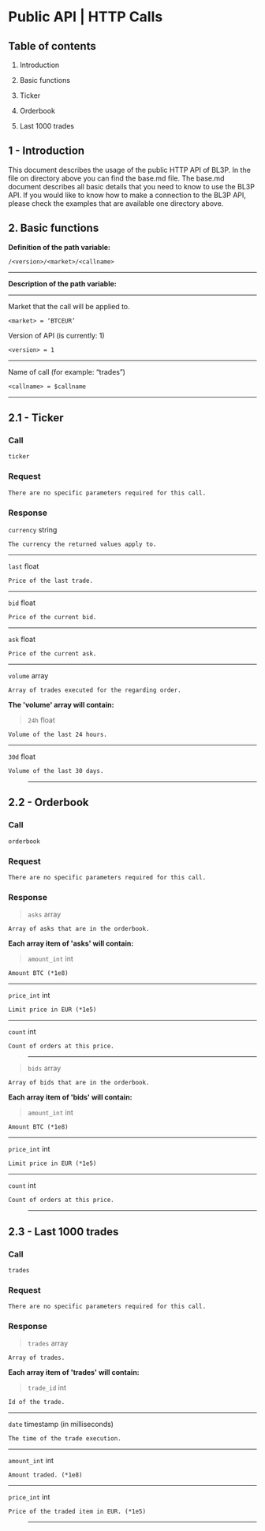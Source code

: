 # Public API | HTTP Calls

## Table of contents

1. Introduction
2. Basic functions

  1. Ticker
  2. Orderbook
  3. Last 1000 trades

## 1 - Introduction

This document describes the usage of the public HTTP API of BL3P.
In the file on directory above you can find the base.md file.
The base.md document describes all basic details that you need to know to use the BL3P API.
If you would like to know how to make a connection to the BL3P API, please check the examples that are available one directory above.

## 2. Basic functions

**Definition of the path variable:**
```
/<version>/<market>/<callname>
```
___
**Description of the path variable:**

___
Market that the call will be applied to.

```
<market> = ‘BTCEUR’
```

Version of API (is currently: 1)
```text
<version> = 1
```

___
Name of call (for example: “trades”)
```text
<callname> = $callname
```
___

## 2.1 - Ticker

### Call

```text
ticker
```

### Request

```
There are no specific parameters required for this call.
```

### Response

`currency` string
```
The currency the returned values apply to.
```
___
`last` float
```
Price of the last trade.
```
___
`bid` float
```
Price of the current bid.
```
___
`ask` float
```
Price of the current ask.
```
___
`volume` array
```
Array of trades executed for the regarding order.
```
**The 'volume' array will contain:**
>`24h` float
```
Volume of the last 24 hours.
```
___
`30d` float
```
Volume of the last 30 days.
```

>___

## 2.2 - Orderbook

### Call

```text
orderbook
```

### Request

```
There are no specific parameters required for this call.
```

### Response
>`asks` array
```
Array of asks that are in the orderbook.
```
**Each array item of 'asks' will contain:**

>`amount_int` int
```
Amount BTC (*1e8)
```
___
`price_int` int
```
Limit price in EUR (*1e5)
```
___
`count` int
```
Count of orders at this price.
```

>___

>`bids` array
```
Array of bids that are in the orderbook.
```
**Each array item of 'bids' will contain:**

>`amount_int` int
```
Amount BTC (*1e8)
```
___
`price_int` int
```
Limit price in EUR (*1e5)
```
___
`count` int
```
Count of orders at this price.
```

>___

## 2.3 - Last 1000 trades

### Call

```text
trades
```

### Request

```
There are no specific parameters required for this call.
```

### Response

>`trades` array
```
Array of trades.
```
**Each array item of 'trades' will contain:**
>`trade_id` int
```
Id of the trade.
```
___
`date` timestamp (in milliseconds)
```
The time of the trade execution.
```
___
`amount_int` int
```
Amount traded. (*1e8)
```
___
`price_int` int
```
Price of the traded item in EUR. (*1e5)
```

>___
